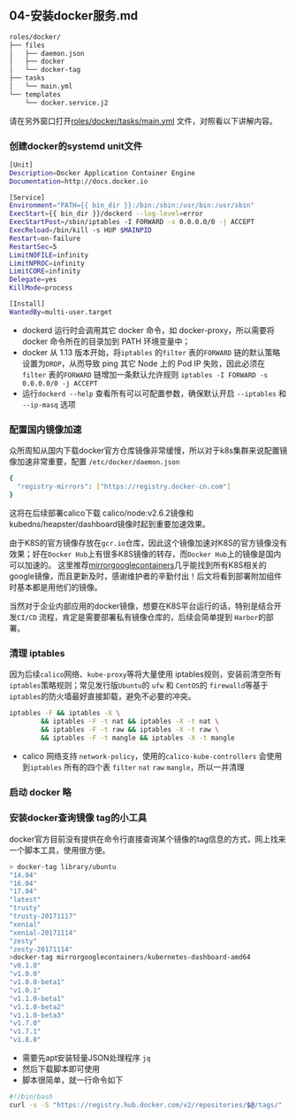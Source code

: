 ## 04-安装docker服务.md

``` bash
roles/docker/
├── files
│   ├── daemon.json
│   ├── docker
│   └── docker-tag
├── tasks
│   └── main.yml
└── templates
    └── docker.service.j2
```

请在另外窗口打开[roles/docker/tasks/main.yml](../roles/docker/tasks/main.yml) 文件，对照看以下讲解内容。

### 创建docker的systemd unit文件 

``` bash
[Unit]
Description=Docker Application Container Engine
Documentation=http://docs.docker.io

[Service]
Environment="PATH={{ bin_dir }}:/bin:/sbin:/usr/bin:/usr/sbin"
ExecStart={{ bin_dir }}/dockerd --log-level=error
ExecStartPost=/sbin/iptables -I FORWARD -s 0.0.0.0/0 -j ACCEPT
ExecReload=/bin/kill -s HUP $MAINPID
Restart=on-failure
RestartSec=5
LimitNOFILE=infinity
LimitNPROC=infinity
LimitCORE=infinity
Delegate=yes
KillMode=process

[Install]
WantedBy=multi-user.target
```
+ dockerd 运行时会调用其它 docker 命令，如 docker-proxy，所以需要将 docker 命令所在的目录加到 PATH 环境变量中；
+ docker 从 1.13 版本开始，将`iptables` 的`filter` 表的`FORWARD` 链的默认策略设置为`DROP`，从而导致 ping 其它 Node 上的 Pod IP 失败，因此必须在 `filter` 表的`FORWARD` 链增加一条默认允许规则 `iptables -I FORWARD -s 0.0.0.0/0 -j ACCEPT`
+ 运行`dockerd --help` 查看所有可以可配置参数，确保默认开启 `--iptables` 和 `--ip-masq` 选项

### 配置国内镜像加速

众所周知从国内下载docker官方仓库镜像非常缓慢，所以对于k8s集群来说配置镜像加速非常重要，配置 `/etc/docker/daemon.json`

``` bash
{
  "registry-mirrors": ["https://registry.docker-cn.com"] 
}
```

这将在后续部署calico下载 calico/node:v2.6.2镜像和kubedns/heapster/dashboard镜像时起到重要加速效果。

由于K8S的官方镜像存放在`gcr.io`仓库，因此这个镜像加速对K8S的官方镜像没有效果；好在`Docker Hub`上有很多K8S镜像的转存，而`Docker Hub`上的镜像是国内可以加速的。
这里推荐[mirrorgooglecontainers](https://hub.docker.com/u/mirrorgooglecontainers/)几乎能找到所有K8S相关的google镜像，而且更新及时，感谢维护者的辛勤付出！后文将看到部署附加组件时基本都是用他们的镜像。

当然对于企业内部应用的docker镜像，想要在K8S平台运行的话，特别是结合开发`CI/CD` 流程，肯定是需要部署私有镜像仓库的，后续会简单提到 `Harbor`的部署。

### 清理 iptables

因为后续`calico`网络、`kube-proxy`等将大量使用 iptables规则，安装前清空所有`iptables`策略规则；常见发行版`Ubuntu`的 `ufw` 和 `CentOS`的 `firewalld`等基于`iptables`的防火墙最好直接卸载，避免不必要的冲突。

``` bash
iptables -F && iptables -X \
        && iptables -F -t nat && iptables -X -t nat \
        && iptables -F -t raw && iptables -X -t raw \
        && iptables -F -t mangle && iptables -X -t mangle
```
+ calico 网络支持 `network-policy`，使用的`calico-kube-controllers` 会使用到`iptables` 所有的四个表 `filter` `nat` `raw` `mangle`，所以一并清理

### 启动 docker 略

### 安装docker查询镜像 tag的小工具

docker官方目前没有提供在命令行直接查询某个镜像的tag信息的方式，网上找来一个脚本工具，使用很方便。

``` bash
> docker-tag library/ubuntu
"14.04"
"16.04"
"17.04"
"latest"
"trusty"
"trusty-20171117"
"xenial"
"xenial-20171114"
"zesty"
"zesty-20171114"
>docker-tag mirrorgooglecontainers/kubernetes-dashboard-amd64
"v0.1.0"
"v1.0.0"
"v1.0.0-beta1"
"v1.0.1"
"v1.1.0-beta1"
"v1.1.0-beta2"
"v1.1.0-beta3"
"v1.7.0"
"v1.7.1"
"v1.8.0"
``` 
+ 需要先apt安装轻量JSON处理程序 `jq`
+ 然后下载脚本即可使用
+ 脚本很简单，就一行命令如下

``` bash
#!/bin/bash
curl -s -S "https://registry.hub.docker.com/v2/repositories/$@/tags/" | jq '."results"[]["name"]' |sort
```
